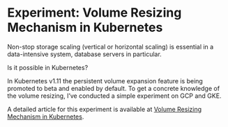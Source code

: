 # Experiment: Volume Resizing Mechanism in Kubernetes

Non-stop storage scaling (vertical or horizontal scaling) is essential in a data-intensive system, database servers in particular.

Is it possible in Kubernetes?

In Kubernetes v1.11 the persistent volume expansion feature is being promoted to beta and enabled by default. To get a concrete knowledge of the volume resizing, I’ve conducted a simple experiment on GCP and GKE.

A detailed article for this experiment is available at [Volume Resizing Mechanism in Kubernetes](https://william-yeh.net/post/2019/07/k8s-vol-resizing/).
